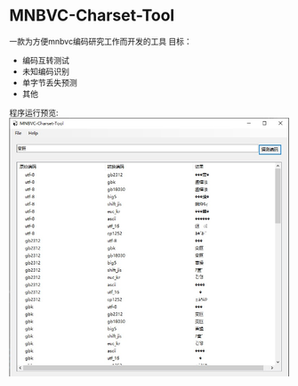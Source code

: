 MNBVC-Charset-Tool
==================

一款为方便mnbvc编码研究工作而开发的工具
目标：
* 编码互转测试
* 未知编码识别
* 单字节丢失预测
* 其他

程序运行预览:
![程序运行效果](https://github.com/alanshi/mnbvc-charset-tool/blob/main/docs/example.jpg)


